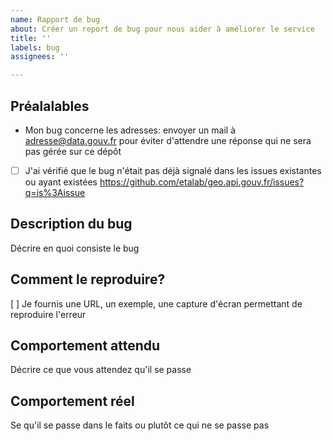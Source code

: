 ```yaml
---
name: Rapport de bug
about: Créer un report de bug pour nous aider à améliorer le service
title: ''
labels: bug
assignees: ''

---
```


## Préalalables

- Mon bug concerne les adresses: envoyer un mail à adresse@data.gouv.fr pour éviter d'attendre une réponse qui ne sera pas gérée sur ce dépôt
- [ ] J'ai vérifié que le bug n'était pas déjà signalé dans les issues existantes ou ayant existées https://github.com/etalab/geo.api.gouv.fr/issues?q=is%3Aissue

## Description du bug

Décrire en quoi consiste le bug

## Comment le reproduire?

[ ] Je fournis une URL, un exemple, une capture d'écran permettant de reproduire l'erreur

## Comportement attendu

Décrire ce que vous attendez qu'il se passe

## Comportement réel

Se qu'il se passe dans le faits ou plutôt ce qui ne se passe pas
